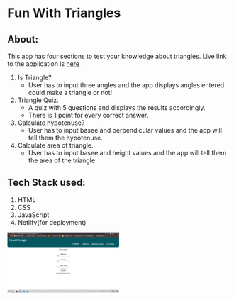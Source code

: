 # Fun With Triangles

## About:

This app has four sections to test your knowledge about triangles.
Live link to the application is [here](https://fun-with-triangles-mark12-neogcamp.netlify.app/)

1. Is Triangle?
   - User has to input three angles and the app displays angles entered could make a triangle or not!
2. Triangle Quiz.
   - A quiz with 5 questions and displays the results accordingly.
   - There is 1 point for every correct answer.
3. Calculate hypotenuse?
   - User has to input basee and perpendicular values and the app will tell them the hypotenuse.
4. Calculate area of triangle.
   - User has to input basee and height values and the app will tell them the area of the triangle.

## Tech Stack used:

1. HTML
2. CSS
3. JavaScript
4. Netlify(for deployment)

<img src="images/image.png" height="30%" width="50%">

